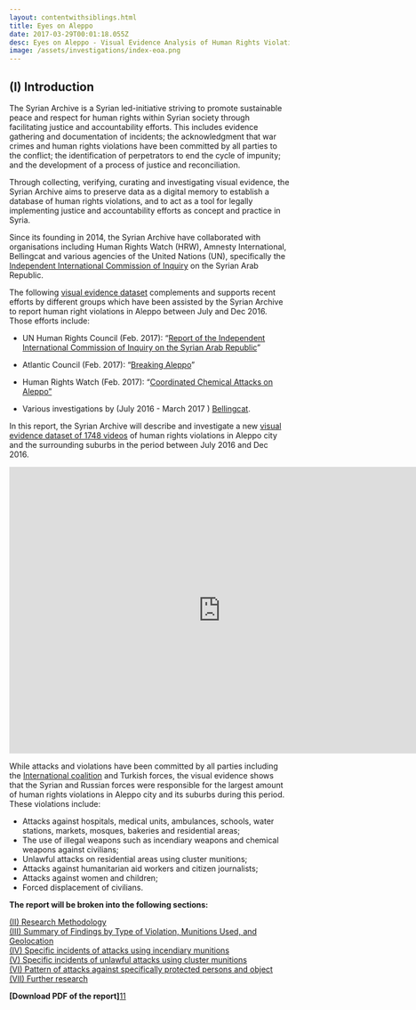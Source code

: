 ```yaml
---
layout: contentwithsiblings.html
title: Eyes on Aleppo
date: 2017-03-29T00:01:18.055Z
desc: Eyes on Aleppo - Visual Evidence Analysis of Human Rights Violations Committed in Aleppo
image: /assets/investigations/index-eoa.png
---
```

## (I) Introduction

The Syrian Archive is a Syrian led-initiative striving to promote sustainable peace and respect for human rights within Syrian society through facilitating justice and accountability efforts. This includes evidence gathering and documentation of incidents; the acknowledgment that war crimes and human rights violations have been committed by all parties to the conflict; the identification of perpetrators to end the cycle of impunity; and the development of a process of justice and reconciliation.  

Through collecting, verifying, curating and investigating visual evidence, the Syrian Archive aims to preserve data as a digital memory to establish a database of human rights violations, and to act as a tool for legally implementing justice and accountability efforts as concept and practice in Syria.

Since its founding in 2014, the Syrian Archive have collaborated with organisations including Human Rights Watch (HRW), Amnesty International, Bellingcat and various agencies of the United Nations (UN), specifically the [Independent International Commission of Inquiry][1] on the Syrian Arab Republic.

The following [visual evidence dataset][2] complements and supports recent efforts by different groups which have been assisted by the Syrian Archive to report human right violations in Aleppo between July and Dec 2016. Those efforts include:

* UN Human Rights Council (Feb. 2017): “[Report of the Independent International Commission of Inquiry on the Syrian Arab Republic](http://www.ohchr.org/EN/HRBodies/HRC/IICISyria/Pages/IndependentInternationalCommission.aspx)”

* Atlantic Council (Feb. 2017): “[Breaking Aleppo](http://www.publications.atlanticcouncil.org/breakingaleppo/wp-content/uploads/2017/02/BreakingAleppo.pdf)”

* Human Rights Watch (Feb. 2017): “[Coordinated Chemical Attacks on Aleppo”](https://www.hrw.org/news/2017/02/13/syria-coordinated-chemical-attacks-aleppo)

* Various investigations by (July 2016 - March 2017 ) [Bellingcat](https://www.bellingcat.com/?s=syria).

In this report, the Syrian Archive will describe and investigate a new [visual evidence dataset of 1748 videos][2] of human rights violations in Aleppo city and the surrounding suburbs in the period between July 2016 and Dec 2016.

<iframe allowfullscreen="" frameborder="0" height="515" src="https://www.youtube.com/embed/Z9Lpt_Sh-U8" width="760"></iframe>

While attacks and violations have been committed by all parties including the [International coalition][4] and Turkish forces, the visual evidence shows that the Syrian and Russian forces were responsible for the largest amount of human rights violations in Aleppo city and its suburbs during this period. These violations include:

* Attacks against hospitals, medical units, ambulances, schools, water stations, markets, mosques, bakeries and residential areas;
* The use of illegal weapons such as incendiary weapons and chemical weapons against civilians;
* Unlawful attacks on residential areas using cluster munitions;
* Attacks against humanitarian aid workers and citizen journalists;
* Attacks against women and children;
* Forced displacement of civilians.

**The report will be broken into the following sections:**

[(II) Research Methodology][5]  
[(III) Summary of Findings by Type of Violation, Munitions Used, and Geolocation][6]  
[(IV) Specific incidents of attacks using incendiary munitions][7]  
[(V) Specific incidents of unlawful attacks using cluster munitions][8]  
[(VI) Pattern of attacks against specifically protected persons and object][9]  
[(VII) Further research][10]  

**[Download PDF of the report]**[11]

[1]: http://www.ohchr.org/EN/HRBodies/HRC/IICISyria/Pages/IndependentInternationalCommission.aspx
[2]: https://syrianarchive.org/database/?type_of_violation=&location=1&startDate=01%2F07%2F2016&endDate=31%2F12%2F2016
[3]: https://www.bellingcat.com/?s=syria
[4]: https://airwars.org/civilian-casualty-claims/
[5]: Research-Methodology.md
[6]: https://syrianarchive.org/p/page/visual_evidence_aleppo_findings/
[7]: https://syrianarchive.org/p/page/visual_evidence_aleppo_incendiary/
[8]: https://syrianarchive.org/p/page/visual_evidence_aleppo_cluster/
[9]: https://syrianarchive.org/p/page/visual_evidence_aleppo_pattern/
[10]: https://syrianarchive.org/p/page/visual_evidence_aleppo_feedback/
[11]: https://media.syrianarchive.org/blog/5th_blog/Eyes%20on%20Aleppo.pdf
